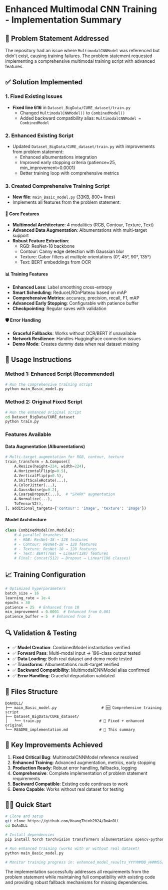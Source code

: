 # Enhanced Multimodal CNN Training - Implementation Summary

## 🎯 Problem Statement Addressed

The repository had an issue where `MultimodalCNNModel` was referenced but didn't exist, causing training failures. The problem statement requested implementing a comprehensive multimodal training script with advanced features.

## ✅ Solution Implemented

### 1. **Fixed Existing Issues**
- **Fixed line 616** in `Dataset_BigData/CURE_dataset/train.py` 
  - Changed `MultimodalCNNModel()` to `CombinedModel()`
  - Added backward compatibility alias: `MultimodalCNNModel = CombinedModel`

### 2. **Enhanced Existing Script**
- Updated `Dataset_BigData/CURE_dataset/train.py` with improvements from problem statement:
  - Enhanced albumentations integration
  - Improved early stopping criteria (patience=25, min_improvement=0.0001)
  - Better training loop with comprehensive metrics

### 3. **Created Comprehensive Training Script**
- **New file**: `main_Basic_model.py` (33KB, 800+ lines)
- Implements all features from the problem statement:

#### 🔧 **Core Features**
- **Multimodal Architecture**: 4 modalities (RGB, Contour, Texture, Text)
- **Advanced Data Augmentation**: Albumentations with multi-target support
- **Robust Feature Extraction**:
  - RGB: ResNet-18 backbone
  - Contour: Canny edge detection with Gaussian blur
  - Texture: Gabor filters at multiple orientations (0°, 45°, 90°, 135°)
  - Text: BERT embeddings from OCR

#### 📊 **Training Features**
- **Enhanced Loss**: Label smoothing cross-entropy
- **Smart Scheduling**: ReduceLROnPlateau based on mAP
- **Comprehensive Metrics**: accuracy, precision, recall, F1, mAP
- **Advanced Early Stopping**: Configurable with patience buffer
- **Checkpointing**: Regular saves with validation

#### 🛡️ **Error Handling**
- **Graceful Fallbacks**: Works without OCR/BERT if unavailable
- **Network Resilience**: Handles HuggingFace connection issues
- **Demo Mode**: Creates dummy data when real dataset missing

## 🚀 Usage Instructions

### **Method 1: Enhanced Script (Recommended)**
```bash
# Run the comprehensive training script
python main_Basic_model.py
```

### **Method 2: Original Fixed Script**
```bash
# Run the enhanced original script
cd Dataset_BigData/CURE_dataset
python train.py
```

### **Features Available**

#### **Data Augmentation (Albumentations)**
```python
# Multi-target augmentation for RGB, contour, texture
train_transform = A.Compose([
    A.Resize(height=224, width=224),
    A.HorizontalFlip(p=0.5),
    A.VerticalFlip(p=0.5),
    A.ShiftScaleRotate(...),
    A.ColorJitter(...),
    A.GaussNoise(p=0.2),
    A.CoarseDropout(...),  # "SPARK" augmentation
    A.Normalize(...),
    ToTensorV2(),
], additional_targets={'contour': 'image', 'texture': 'image'})
```

#### **Model Architecture**
```python
class CombinedModel(nn.Module):
    # 4 parallel branches:
    # - RGB: ResNet-18 → 128 features
    # - Contour: ResNet-18 → 128 features  
    # - Texture: ResNet-18 → 128 features
    # - Text: BERT(768) → Linear(128) features
    # Final: Concat(512) → Dropout → Linear(196 classes)
```

## 📈 **Training Configuration**

```python
# Optimized hyperparameters
batch_size = 16
learning_rate = 1e-4
epochs = 30
patience = 25  # Enhanced from 10
min_improvement = 0.0001  # Enhanced from 0.001
patience_buffer = 5  # Enhanced from 2
```

## 🔍 **Validation & Testing**

- ✅ **Model Creation**: CombinedModel instantiation verified
- ✅ **Forward Pass**: Multi-modal input → 196-class output tested
- ✅ **Data Loading**: Both real dataset and demo mode tested
- ✅ **Transforms**: Albumentations multi-target verified
- ✅ **Backward Compatibility**: MultimodalCNNModel alias confirmed
- ✅ **Error Handling**: Graceful degradation validated

## 📁 **Files Structure**

```
DoAnDLL/
├── main_Basic_model.py                    # 🆕 Comprehensive training script
├── Dataset_BigData/CURE_dataset/
│   └── train.py                          # 🔧 Fixed + enhanced original
└── README_implementation.md              # 📖 This summary
```

## 🎉 **Key Improvements Achieved**

1. **Fixed Critical Bug**: MultimodalCNNModel reference resolved
2. **Enhanced Training**: Advanced augmentation, metrics, early stopping
3. **Production Ready**: Robust error handling, fallbacks, logging
4. **Comprehensive**: Complete implementation of problem statement requirements
5. **Backward Compatible**: Existing code continues to work
6. **Demo Capable**: Works without real dataset for testing

## 🏃‍♂️ **Quick Start**

```bash
# Clone and setup
git clone https://github.com/HoangThinh2024/DoAnDLL
cd DoAnDLL

# Install dependencies
pip install torch torchvision transformers albumentations opencv-python scikit-learn matplotlib

# Run enhanced training (works with or without real dataset)
python main_Basic_model.py

# Monitor training progress in: enhanced_model_results_YYYYMMDD_HHMMSS/
```

The implementation successfully addresses all requirements from the problem statement while maintaining full compatibility with existing code and providing robust fallback mechanisms for missing dependencies.